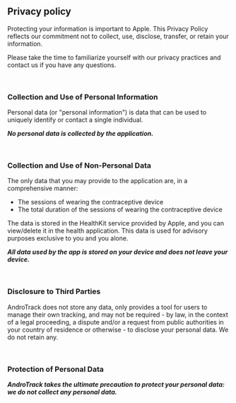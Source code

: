 ## Privacy policy

Protecting your information is important to Apple.
This Privacy Policy reflects our commitment not to collect, use, disclose, transfer, or retain your information.

Please take the time to familiarize yourself with our privacy practices and contact us if you have any questions.

<br>

### Collection and Use of Personal Information

Personal data (or "personal information") is data that can be used to uniquely identify or contact a single individual.

_**No personal data is collected by the application.**_

<br>

### Collection and Use of Non-Personal Data

The only data that you may provide to the application are, in a comprehensive manner:
- The sessions of wearing the contraceptive device
- The total duration of the sessions of wearing the contraceptive device

The data is stored in the HealthKit service provided by Apple, and you can view/delete it in the health application.
This data is used for advisory purposes exclusive to you and you alone. 

_**All data used by the app is stored on your device and does not leave your device.**_

<br>

### Disclosure to Third Parties

AndroTrack does not store any data, only provides a tool for users to manage their own tracking, and may not be required - by law, in the context of a legal proceeding, a dispute and/or a request from public authorities in your country of residence or otherwise - to disclose your personal data. We do not retain any. 

<br>

### Protection of Personal Data

_**AndroTrack takes the ultimate precaution to protect your personal data: we do not collect any personal data.**_
